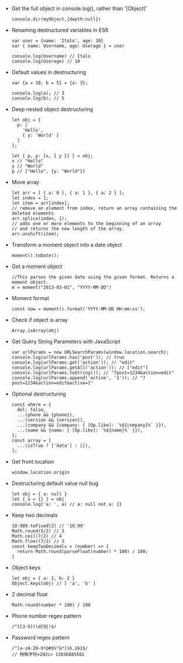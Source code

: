 - Get the full object in console.log(), rather than '[Object]'

      console.dir(myObject,{depth:null})

- Renaming destructured variables in ES6

      var user = {name: 'Italo', age: 10}
      var { name: Username, age: Userage } = user
       
      console.log(Username) // Italo
      console.log(Userage) // 10

- Default values in destructuring

      var {a = 10, b = 5} = {a: 3};

      console.log(a); // 3
      console.log(b); // 5

- Deep nested object destructuring

      let obj = {
        p: [
          'Hello',
          { y: 'World' }
        ]
      };
      
      let { p, p: [x, { y }] } = obj;
      x // "Hello"
      y // "World"
      p // ["Hello", {y: "World"}]

- Move array

      let arr = [ { a: 0 }, { a: 1 }, { a: 2 } ];
      let index = 1;
      let item = arr[index];
      // remove an element from index, return an array containing the deleted elements
      arr.splice(index, 1);
      // adds one or more elements to the beginning of an array
      // and returns the new length of the array.
      arr.unshift(item);

- Transform a moment object into a date object

      moment().toDate();

- Get a moment object

      //This parses the given date using the given format. Returns a moment object.
      m = moment("2013-03-01", "YYYY-MM-DD")

- Moment format

      const now = moment().format('YYYY-MM-DD HH:mm:ss');

- Check if object is array

      Array.isArray(obj)

- Get Query String Parameters with JavaScript

      var urlParams = new URLSearchParams(window.location.search);
      console.log(urlParams.has('post')); // true
      console.log(urlParams.get('action')); // "edit"
      console.log(urlParams.getAll('action')); // ["edit"]
      console.log(urlParams.toString()); // "?post=1234&action=edit"
      console.log(urlParams.append('active', '1')); // "?post=1234&action=edit&active=1"

- Optional destructuring

      const where = {
        del: false,
        ...(phone && {phone}),
        ...(version && {version}),
        ...(company && {company: { [Op.like]: `%${company}%` }}),
        ...(name && {name: { [Op.like]: `%${name}%` }}),
      };
      const array = [
        ...(isTrue ? ['data'] : []),
      ];

- Get front location

      window.location.origin

- Destructuring default value null bug

      let obj = { a: null }
      let { a = {} } = obj
      console.log('a: ', a) // a: null not a: {}

- Keep two decimals

      10.989.toFixed(2) // '10.99'
      Math.round(5/2) // 3
      Math.ceil(7/2) // 4
      Math.floor(7/2) // 3
      const keepTwoDecimals = (number) => {
        return Math.round(parseFloat(number) * 100) / 100;
      }

- Object keys

      let obj = { a: 1, b: 2 }
      Object.keys(obj) // [ 'a', 'b' ]

- 2 decimal float

      Math.round(number * 100) / 100

- Phone number regex pattern

      /^1[3-9](\d{9})$/

- Password regex pattern

      /^[a-zA-Z0-9!@#$%^&*]{6,16}$/
      // 特殊字符<202c> 13836885581‬
